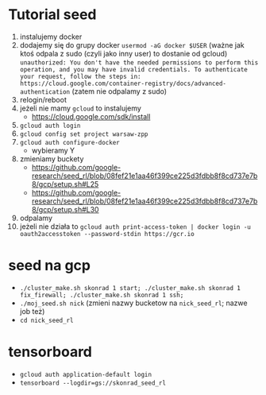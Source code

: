 # Tutorial seed
1. instalujemy docker
2. dodajemy się do grupy docker `usermod -aG docker $USER` 
   (ważne jak ktoś odpala z sudo (czyli jako inny user) to dostanie od gcloud)
	`
	unauthorized: You don't have the needed permissions to perform this operation,
	and you may have invalid credentials. To authenticate your request, follow the
	steps in:
	https://cloud.google.com/container-registry/docs/advanced-authentication
	`
	(zatem nie odpalamy z sudo)
3. relogin/reboot
4. jeżeli nie mamy `gcloud` to instalujemy
	* https://cloud.google.com/sdk/install
4. `gcloud auth login`
5. `gcloud config set project warsaw-zpp`
6. `gcloud auth configure-docker`
	* wybieramy Y
8. zmieniamy buckety
	* https://github.com/google-research/seed_rl/blob/08fef21e1aa46f399ce225d3fdbb8f8cd737e7b8/gcp/setup.sh#L25
	* https://github.com/google-research/seed_rl/blob/08fef21e1aa46f399ce225d3fdbb8f8cd737e7b8/gcp/setup.sh#L30
9. odpalamy
10. jeżeli nie działa to `gcloud auth print-access-token | docker login -u oauth2accesstoken --password-stdin https://gcr.io`

# seed na gcp
* `./cluster_make.sh skonrad 1 start; ./cluster_make.sh skonrad 1 fix_firewall; ./cluster_make.sh skonrad 1 ssh;`
* `./moj_seed.sh nick` (zmieni nazwy bucketow na `nick_seed_rl`; nazwe job też)
* `cd nick_seed_rl`

# tensorboard
* `gcloud auth application-default login`
* `tensorboard --logdir=gs://skonrad_seed_rl`
